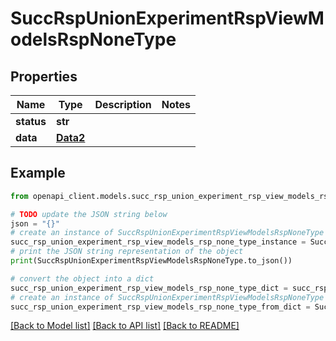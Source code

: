 # SuccRspUnionExperimentRspViewModelsRspNoneType


## Properties

Name | Type | Description | Notes
------------ | ------------- | ------------- | -------------
**status** | **str** |  | 
**data** | [**Data2**](Data2.md) |  | 

## Example

```python
from openapi_client.models.succ_rsp_union_experiment_rsp_view_models_rsp_none_type import SuccRspUnionExperimentRspViewModelsRspNoneType

# TODO update the JSON string below
json = "{}"
# create an instance of SuccRspUnionExperimentRspViewModelsRspNoneType from a JSON string
succ_rsp_union_experiment_rsp_view_models_rsp_none_type_instance = SuccRspUnionExperimentRspViewModelsRspNoneType.from_json(json)
# print the JSON string representation of the object
print(SuccRspUnionExperimentRspViewModelsRspNoneType.to_json())

# convert the object into a dict
succ_rsp_union_experiment_rsp_view_models_rsp_none_type_dict = succ_rsp_union_experiment_rsp_view_models_rsp_none_type_instance.to_dict()
# create an instance of SuccRspUnionExperimentRspViewModelsRspNoneType from a dict
succ_rsp_union_experiment_rsp_view_models_rsp_none_type_from_dict = SuccRspUnionExperimentRspViewModelsRspNoneType.from_dict(succ_rsp_union_experiment_rsp_view_models_rsp_none_type_dict)
```
[[Back to Model list]](../README.md#documentation-for-models) [[Back to API list]](../README.md#documentation-for-api-endpoints) [[Back to README]](../README.md)


